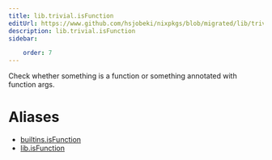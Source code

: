 ```yaml
---
title: lib.trivial.isFunction
editUrl: https://www.github.com/hsjobeki/nixpkgs/blob/migrated/lib/trivial.nix#L598C16
description: lib.trivial.isFunction
sidebar:

    order: 7
---
```


Check whether something is a function or something
annotated with function args.


# Aliases

- [builtins.isFunction](/nix-doc-comments/reference/builtins/builtins-isfunction)
- [lib.isFunction](/nix-doc-comments/reference/lib/lib-isfunction)


